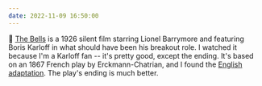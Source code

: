 ```yaml
---
date: 2022-11-09 16:50:00
---
```


🎥 [The Bells](https://archive.org/details/THEBELLS1926SilentLionelBarrymoreBorisKarloff) is a 1926 silent film starring Lionel Barrymore and featuring Boris Karloff in what should have been his breakout role. I watched it because I'm a Karloff fan -- it's pretty good, except the ending. It's based on an 1867 French play by Erckmann-Chatrian, and I found the [English adaptation](http://gaslight-lit.s3-website.ca-central-1.amazonaws.com/gaslight/thebells.htm). The play's ending is much better.
